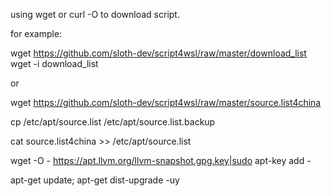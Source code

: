using wget or curl -O to download script.

for example:

wget https://github.com/sloth-dev/script4wsl/raw/master/download_list
wget -i download_list

or

wget https://github.com/sloth-dev/script4wsl/raw/master/source.list4china

cp /etc/apt/source.list /etc/apt/source.list.backup

cat source.list4china >> /etc/apt/source.list

wget -O - https://apt.llvm.org/llvm-snapshot.gpg.key|sudo apt-key add -

apt-get update; apt-get dist-upgrade -uy
